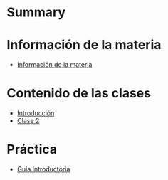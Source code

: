 # Summary

# Información de la materia 
- [Información de la materia](./info_materia.md)

# Contenido de las clases 
- [Introducción](./introduccion.md)
- [Clase 2](./clase_2.md)

# Práctica
- [Guía Introductoria](./Práctica/guia_intro.md)
